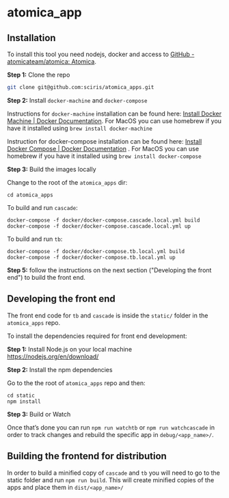 # atomica_app

## Installation 
To install this tool you need nodejs, docker and access to [GitHub - atomicateam/atomica: Atomica](https://github.com/atomicateam/atomica).



**Step 1:**  Clone the repo

``` bash
git clone git@github.com:sciris/atomica_apps.git
```

**Step 2:** Install `docker-machine` and `docker-compose`

Instructions for `docker-machine` installation can be found here: [Install Docker Machine | Docker Documentation](https://docs.docker.com/machine/install-machine/). For MacOS you can use homebrew if you have it installed using `brew install docker-machine`

Instruction for docker-compose installation can be found here: [Install Docker Compose | Docker Documentation](https://docs.docker.com/compose/install/#master-builds) . For MacOS you can use homebrew if you have it installed using `brew install docker-compose`

**Step 3:**  Build the images locally

Change to the root of the `atomica_apps` dir:

```
cd atomica_apps
```

To build and run `cascade`:

```
docker-compose -f docker/docker-compose.cascade.local.yml build
docker-compose -f docker/docker-compose.cascade.local.yml up
```

To build and run `tb`:

```
docker-compose -f docker/docker-compose.tb.local.yml build
docker-compose -f docker/docker-compose.tb.local.yml up
```

**Step 5:** follow the instructions on the next section ("Developing the front end") to build the front end.

## Developing the front end

The front end code for `tb` and `cascade` is inside the `static/` folder in the `atomica_apps` repo.

To install the dependencies required for front end development:

**Step 1:** Install Node.js on your local machine https://nodejs.org/en/download/

**Step 2:** Install the npm dependencies

Go to the the root of `atomica_apps` repo and then:

```
cd static
npm install 
```  

**Step 3:** Build or Watch

Once that’s done you can run `npm run watchtb` or `npm run watchcascade` in order to track changes  and rebuild the specific app in `debug/<app_name>/`. 

## Building the frontend for distribution

In order to build a minified copy of `cascade` and `tb` you will need to go to the static folder and run `npm run build`. This will create minified copies of the apps and place them in `dist/<app_name>/`
